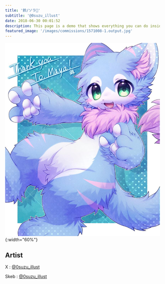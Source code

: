 ```yaml
---
title: '鈴/ソラ🐾'
subtitle: '@0suzu_illust'
date: 2018-06-30 00:01:52
description: This page is a demo that shows everything you can do inside portfolio and blog posts.
featured_image: '/images/commissions/1571008-1.output.jpg'
---
```


![](/images/commissions/1571008-1.output.jpg){:width="60%"}

## Artist

X : [@0suzu_illust](https://twitter.com/0suzu_illust)

Skeb : [@0suzu_illust](https://skeb.jp/@0suzu_illust)